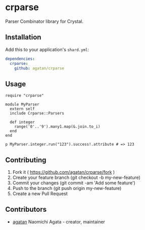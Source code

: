 # crparse

Parser Combinator library for Crystal.

## Installation

Add this to your application's `shard.yml`:

```yaml
dependencies:
  crparse:
    github: agatan/crparse
```

## Usage

```crystal
require "crparse"

module MyParser
  extern self
  include Crparse::Parsers

  def integer
    range('0'..'9').many1.map(&.join.to_i)
  end
end

p MyParser.integer.run("123").success!.attribute # => 123
```


## Contributing

1. Fork it ( https://github.com/agatan/crparse/fork )
2. Create your feature branch (git checkout -b my-new-feature)
3. Commit your changes (git commit -am 'Add some feature')
4. Push to the branch (git push origin my-new-feature)
5. Create a new Pull Request

## Contributors

- [agatan](https://github.com/agatan) Naomichi Agata - creator, maintainer

